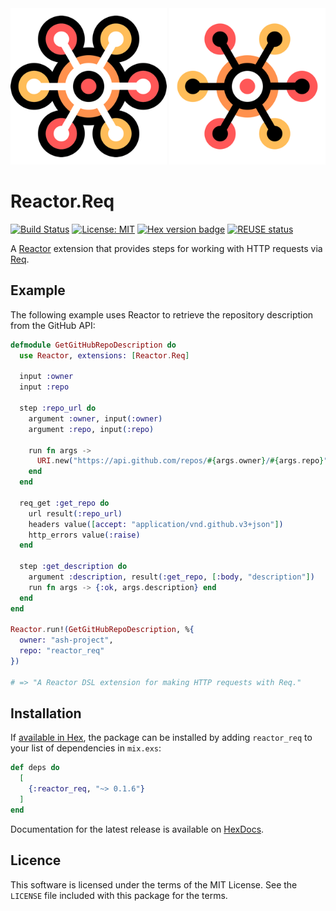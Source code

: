 <!--
SPDX-FileCopyrightText: 2025 James Harton, Zach Daniel and Rodolfo Torres

SPDX-License-Identifier: MIT
-->

<img src="https://github.com/ash-project/reactor/blob/main/logos/reactor-logo-light-small.png?raw=true#gh-light-mode-only" alt="Logo Light" width="250">
<img src="https://github.com/ash-project/reactor/blob/main/logos/reactor-logo-dark-small.png?raw=true#gh-dark-mode-only" alt="Logo Dark" width="250">

# Reactor.Req

[![Build Status](https://github.com/ash-project/reactor_req/actions/workflows/elixir.yml/badge.svg)](https://github.com/ash-project/reactor/actions)
[![License: MIT](https://img.shields.io/badge/License-MIT-yellow.svg)](https://opensource.org/licenses/MIT)
[![Hex version badge](https://img.shields.io/hexpm/v/reactor_req.svg)](https://hex.pm/packages/reactor_req)
[![REUSE status](https://api.reuse.software/badge/github.com/ash-project/reactor_req)](https://api.reuse.software/info/github.com/ash-project/reactor_req)

A [Reactor](https://github.com/ash-project/reactor) extension that provides steps for working with HTTP requests via [Req](https://github.com/wojtekmach/req).

## Example

The following example uses Reactor to retrieve the repository description from the GitHub API:

```elixir
defmodule GetGitHubRepoDescription do
  use Reactor, extensions: [Reactor.Req]

  input :owner
  input :repo

  step :repo_url do
    argument :owner, input(:owner)
    argument :repo, input(:repo)

    run fn args ->
      URI.new("https://api.github.com/repos/#{args.owner}/#{args.repo}")
    end
  end

  req_get :get_repo do
    url result(:repo_url)
    headers value([accept: "application/vnd.github.v3+json"])
    http_errors value(:raise)
  end

  step :get_description do
    argument :description, result(:get_repo, [:body, "description"])
    run fn args -> {:ok, args.description} end
  end
end

Reactor.run!(GetGitHubRepoDescription, %{
  owner: "ash-project",
  repo: "reactor_req"
})

# => "A Reactor DSL extension for making HTTP requests with Req."
```

## Installation

If [available in Hex](https://hex.pm/docs/publish), the package can be installed
by adding `reactor_req` to your list of dependencies in `mix.exs`:

```elixir
def deps do
  [
    {:reactor_req, "~> 0.1.6"}
  ]
end
```

Documentation for the latest release is available on [HexDocs](https://hexdocs.pm/reactor_req).

## Licence

This software is licensed under the terms of the MIT License.
See the `LICENSE` file included with this package for the terms.
